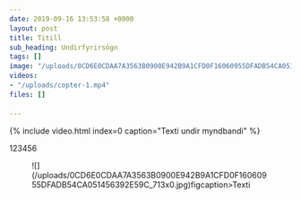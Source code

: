 ```yaml
---
date: 2019-09-16 13:53:58 +0000
layout: post
title: Titill
sub_heading: Undirfyrirsögn
tags: []
image: "/uploads/0CD6E0CDAA7A3563B0900E942B9A1CFD0F16060955DFADB54CA051456392E59C_713x0.jpg"
videos:
- "/uploads/copter-1.mp4"
files: []

---
```

{% include video.html index=0 caption="Texti undir myndbandi" %}

123456

<figure>![](/uploads/0CD6E0CDAA7A3563B0900E942B9A1CFD0F16060955DFADB54CA051456392E59C_713x0.jpg)figcaption>Texti</figcaption></figure>